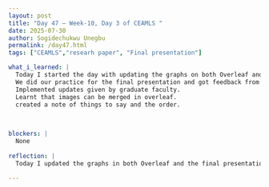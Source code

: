 ```yaml
---
layout: post
title: "Day 47 – Week-10, Day 3 of CEAMLS "
date: 2025-07-30
author: Sogidechukwu Unegbu
permalink: /day47.html
tags: ["CEAMLS","researh paper", "Final presentation"]

what_i_learned: |
  Today I started the day with updating the graphs on both Overleaf and the final presentation,, as a team we decided to change merge our station graphs into one so that it is easier to handle in overleaf.
  We did our practice for the final presentation and got feedback from graduate mentor and high school teacher.
  Implemented updates given by graduate faculty.
  Learnt that images can be merged in overleaf.
  created a note of things to say and the order.
  
  

blockers: |
  None 
  
reflection: |
  Today I updated the graphs in both Overleaf and the final presentation. As a team, we merged our station graphs into one for easier formatting. We practiced our final presentation and received helpful feedback from our graduate mentor and high school teacher. I implemented the suggested updates and learned how to merge images in Overleaf. Lastly, I prepared a note with my talking points in order.
 
---
```

